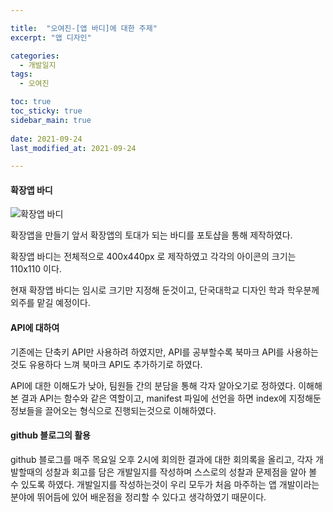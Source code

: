 ```yaml
---

title:  "오여진-[앱 바디]에 대한 주제"
excerpt: "앱 디자인"

categories:
  - 개발일지
tags:
  - 오여진

toc: true
toc_sticky: true
sidebar_main: true
 
date: 2021-09-24
last_modified_at: 2021-09-24

---
```

#### 확장앱 바디

![확장앱 바디](https://user-images.githubusercontent.com/84630434/134635118-6b300235-d375-46aa-bfba-3b90e16089b4.jpg)


확장앱을 만들기 앞서 확장앱의 토대가 되는 바디를 포토샵을 통해 제작하였다.

확장앱 바디는 전체적으로 400x440px 로 제작하였고 각각의 아이콘의 크기는 110x110 이다. 
 
현재 확장앱 바디는 임시로 크기만 지정해 둔것이고, 단국대학교 디자인 학과 학우분께 외주를 맡길 예정이다.

#### API에 대하여

기존에는 단축키 API만 사용하려 하였지만, API를 공부할수록 북마크 API를 사용하는 것도 유용하다 느껴 북마크 API도 추가하기로 하였다.

API에 대한 이해도가 낮아, 팀원들 간의 분담을 통해 각자 알아오기로 정하였다. 이해해본 결과 API는 함수와 같은 역할이고, manifest 파일에 선언을 하면 index에 지정해둔 정보들을 끌어오는 형식으로 진행되는것으로 이해하였다.

#### github 블로그의 활용

github 블로그를 매주 목요일 오후 2시에 회의한 결과에 대한 회의록을 올리고, 각자 개발할때의 성찰과 회고를 담은 개발일지를 작성하며 스스로의 성찰과 문제점을 알아 볼 수 있도록 하였다. 개발일지를 작성하는것이 우리 모두가 처음 마주하는 앱 개발이라는 분야에 뛰어듬에 있어 배운점을 정리할 수 있다고 생각하였기 때문이다.

